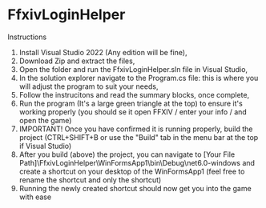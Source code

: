 # FfxivLoginHelper

Instructions

1. Install Visual Studio 2022 (Any edition will be fine),
2. Download Zip and extract the files,
3. Open the folder and run the FfxivLoginHelper.sln file in Visual Studio,
4. In the solution explorer navigate to the Program.cs file: this is where you will adjust the program to suit your needs,
5. Follow the instrucitons and read the summary blocks, once complete,
6. Run the program (It's a large green triangle at the top) to ensure it's working properly (you should se it open FFXIV / enter your info / and open the game)
7. IMPORTANT! Once you have confirmed it is running properly, build the project (CTRL+SHIFT+B or use the "Build" tab in the menu bar at the top if Visual Studio)
8. After you build (above) the project, you can navigate to [Your File Path]\FfxivLoginHelper\WinFormsApp1\bin\Debug\net6.0-windows and create a shortcut on your desktop
of the WinFormsApp1 (feel free to rename the shortcut and only the shortcut)
9. Running the newly created shortcut should now get you into the game with ease
